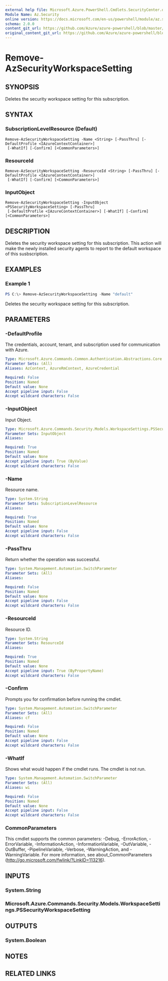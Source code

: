 ```yaml
---
external help file: Microsoft.Azure.PowerShell.Cmdlets.SecurityCenter.dll-Help.xml
Module Name: Az.Security
online version: https://docs.microsoft.com/en-us/powershell/module/az.security/Remove-AzSecurityWorkspaceSetting
schema: 2.0.0
content_git_url: https://github.com/Azure/azure-powershell/blob/master/src/Security/Security/help/Remove-AzSecurityWorkspaceSetting.md
original_content_git_url: https://github.com/Azure/azure-powershell/blob/master/src/Security/Security/help/Remove-AzSecurityWorkspaceSetting.md
---
```


# Remove-AzSecurityWorkspaceSetting

## SYNOPSIS
Deletes the security workspace setting for this subscription.

## SYNTAX

### SubscriptionLevelResource (Default)
```
Remove-AzSecurityWorkspaceSetting -Name <String> [-PassThru] [-DefaultProfile <IAzureContextContainer>]
 [-WhatIf] [-Confirm] [<CommonParameters>]
```

### ResourceId
```
Remove-AzSecurityWorkspaceSetting -ResourceId <String> [-PassThru] [-DefaultProfile <IAzureContextContainer>]
 [-WhatIf] [-Confirm] [<CommonParameters>]
```

### InputObject
```
Remove-AzSecurityWorkspaceSetting -InputObject <PSSecurityWorkspaceSetting> [-PassThru]
 [-DefaultProfile <IAzureContextContainer>] [-WhatIf] [-Confirm] [<CommonParameters>]
```

## DESCRIPTION
Deletes the security workspace setting for this subscription.
This action will make the newly installed security agents to report to the default workspace of this susbscription.

## EXAMPLES

### Example 1
```powershell
PS C:\> Remove-AzSecurityWorkspaceSetting -Name "default"
```

Deletes the security workspace setting for this subscription.

## PARAMETERS

### -DefaultProfile
The credentials, account, tenant, and subscription used for communication with Azure.

```yaml
Type: Microsoft.Azure.Commands.Common.Authentication.Abstractions.Core.IAzureContextContainer
Parameter Sets: (All)
Aliases: AzContext, AzureRmContext, AzureCredential

Required: False
Position: Named
Default value: None
Accept pipeline input: False
Accept wildcard characters: False
```

### -InputObject
Input Object.

```yaml
Type: Microsoft.Azure.Commands.Security.Models.WorkspaceSettings.PSSecurityWorkspaceSetting
Parameter Sets: InputObject
Aliases:

Required: True
Position: Named
Default value: None
Accept pipeline input: True (ByValue)
Accept wildcard characters: False
```

### -Name
Resource name.

```yaml
Type: System.String
Parameter Sets: SubscriptionLevelResource
Aliases:

Required: True
Position: Named
Default value: None
Accept pipeline input: False
Accept wildcard characters: False
```

### -PassThru
Return whether the operation was successful.

```yaml
Type: System.Management.Automation.SwitchParameter
Parameter Sets: (All)
Aliases:

Required: False
Position: Named
Default value: None
Accept pipeline input: False
Accept wildcard characters: False
```

### -ResourceId
Resource ID.

```yaml
Type: System.String
Parameter Sets: ResourceId
Aliases:

Required: True
Position: Named
Default value: None
Accept pipeline input: True (ByPropertyName)
Accept wildcard characters: False
```

### -Confirm
Prompts you for confirmation before running the cmdlet.

```yaml
Type: System.Management.Automation.SwitchParameter
Parameter Sets: (All)
Aliases: cf

Required: False
Position: Named
Default value: None
Accept pipeline input: False
Accept wildcard characters: False
```

### -WhatIf
Shows what would happen if the cmdlet runs. The cmdlet is not run.

```yaml
Type: System.Management.Automation.SwitchParameter
Parameter Sets: (All)
Aliases: wi

Required: False
Position: Named
Default value: None
Accept pipeline input: False
Accept wildcard characters: False
```

### CommonParameters
This cmdlet supports the common parameters: -Debug, -ErrorAction, -ErrorVariable, -InformationAction, -InformationVariable, -OutVariable, -OutBuffer, -PipelineVariable, -Verbose, -WarningAction, and -WarningVariable. For more information, see about_CommonParameters (http://go.microsoft.com/fwlink/?LinkID=113216).

## INPUTS

### System.String

### Microsoft.Azure.Commands.Security.Models.WorkspaceSettings.PSSecurityWorkspaceSetting

## OUTPUTS

### System.Boolean

## NOTES

## RELATED LINKS
